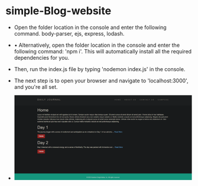# simple-Blog-website
- Open the folder location in the console and enter the following command. body-parser, ejs, express, lodash.
- • Alternatively, open the folder location in the console and enter the following command: 'npm i'. This will automatically install all the required dependencies for you.
-  Then, run the index.js file by typing 'nodemon index.js' in the console.
-  The next step is to open your browser and navigate to 'localhost:3000', and you're all set.

-  ![Simple-blog-website](/preview.png)
